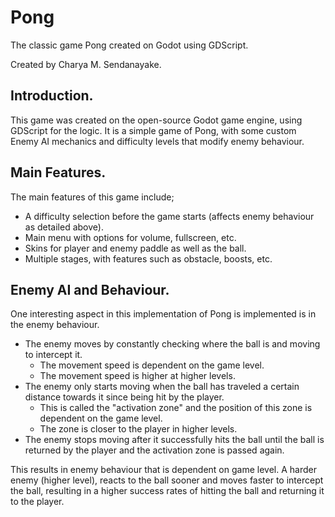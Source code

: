 # Pong
<p>The classic game Pong created on Godot using GDScript.</p>
<p>Created by Charya M. Sendanayake.</p>

## Introduction.
This game was created on the open-source Godot game engine, using GDScript for the logic. It is a simple game of Pong, with some custom Enemy AI mechanics and difficulty levels that modify enemy behaviour. 


## Main Features.
<p>
  The main features of this game include;
</p>

- A difficulty selection before the game starts (affects enemy behaviour as detailed above).
- Main menu with options for volume, fullscreen, etc.
- Skins for player and enemy paddle as well as the ball.
- Multiple stages, with features such as obstacle, boosts, etc.

  
## Enemy AI and Behaviour.
<p>
  One interesting aspect in this implementation of Pong is implemented is in the enemy behaviour.
</p>

- The enemy moves by constantly checking where the ball is and moving to intercept it.
    - The movement speed is dependent on the game level.
    - The movement speed is higher at higher levels. 
- The enemy only starts moving when the ball has traveled a certain distance towards it since being hit by the player.
    - This is called the "activation zone" and the position of this zone is dependent on the game level.
    - The zone is closer to the player in higher levels.
- The enemy stops moving after it successfully hits the ball until the ball is returned by the player and the activation zone is passed again.

<p>
  This results in enemy behaviour that is dependent on game level. A harder enemy (higher level), reacts to the ball sooner and moves faster to intercept the ball, resulting in a higher success rates of hitting the ball and returning it to the player.
</p>


